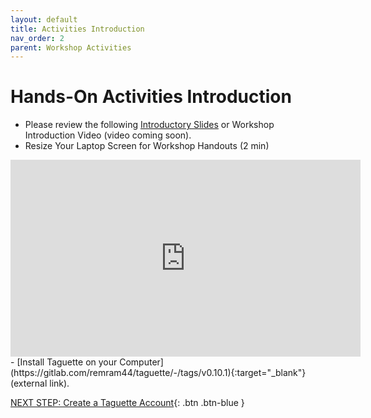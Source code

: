 ```yaml
---
layout: default
title: Activities Introduction
nav_order: 2
parent: Workshop Activities
---
```

# Hands-On Activities Introduction

- Please review the following [Introductory Slides](https://docs.google.com/presentation/d/1nvTIt4C5t2Gj7_FsfdbTFioU21t3-Dadu7_BiTaRAMo/) or Workshop Introduction Video (video coming soon).
- Resize Your Laptop Screen for Workshop Handouts (2 min)
<iframe width="560" height="315" src="https://www.youtube.com/watch?v=Igk5hZUfzN0" title="YouTube video player" frameborder="0" allow="accelerometer; autoplay; clipboard-write; encrypted-media; gyroscope; picture-in-picture" allowfullscreen></iframe>
- [Install Taguette on your Computer](https://gitlab.com/remram44/taguette/-/tags/v0.10.1){:target="_blank"} (external link).

[NEXT STEP: Create a Taguette Account](create-account.html){: .btn .btn-blue }
